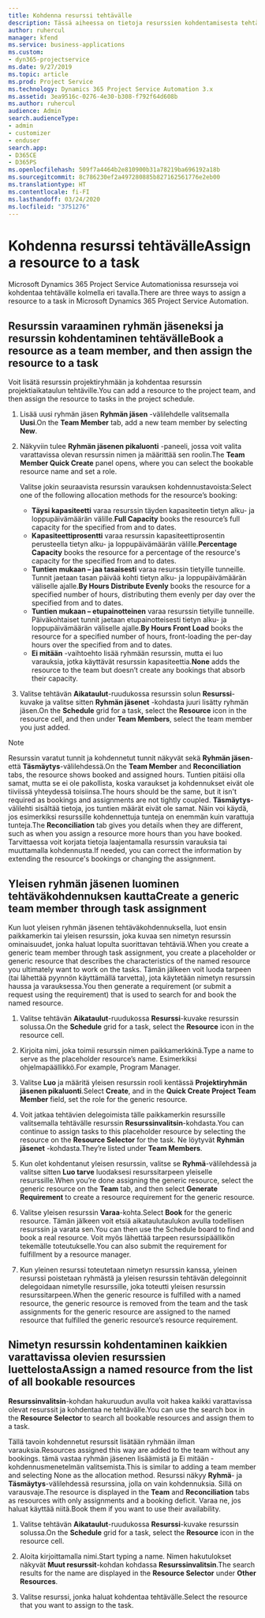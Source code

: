```yaml
---
title: Kohdenna resurssi tehtävälle
description: Tässä aiheessa on tietoja resurssien kohdentamisesta tehtäville.
author: ruhercul
manager: kfend
ms.service: business-applications
ms.custom:
- dyn365-projectservice
ms.date: 9/27/2019
ms.topic: article
ms.prod: Project Service
ms.technology: Dynamics 365 Project Service Automation 3.x
ms.assetid: 3ea9516c-0276-4e30-b308-f792f64d608b
ms.author: ruhercul
audience: Admin
search.audienceType:
- admin
- customizer
- enduser
search.app:
- D365CE
- D365PS
ms.openlocfilehash: 509f7a4464b2e810900b31a78219ba696192a18b
ms.sourcegitcommit: 8c786230ef2a497280885b827162561776e2eb00
ms.translationtype: HT
ms.contentlocale: fi-FI
ms.lasthandoff: 03/24/2020
ms.locfileid: "3751276"
---
```

# <a name="assign-a-resource-to-a-task"></a><span data-ttu-id="a680b-103">Kohdenna resurssi tehtävälle</span><span class="sxs-lookup"><span data-stu-id="a680b-103">Assign a resource to a task</span></span>

<span data-ttu-id="a680b-104">Microsoft Dynamics 365 Project Service Automationissa resursseja voi kohdentaa tehtävälle kolmella eri tavalla.</span><span class="sxs-lookup"><span data-stu-id="a680b-104">There are three ways to assign a resource to a task in Microsoft Dynamics 365 Project Service Automation.</span></span>

## <a name="book-a-resource-as-a-team-member-and-then-assign-the-resource-to-a-task"></a><span data-ttu-id="a680b-105">Resurssin varaaminen ryhmän jäseneksi ja resurssin kohdentaminen tehtävälle</span><span class="sxs-lookup"><span data-stu-id="a680b-105">Book a resource as a team member, and then assign the resource to a task</span></span>

<span data-ttu-id="a680b-106">Voit lisätä resurssin projektiryhmään ja kohdentaa resurssin projektiaikataulun tehtäville.</span><span class="sxs-lookup"><span data-stu-id="a680b-106">You can add a resource to the project team, and then assign the resource to tasks in the project schedule.</span></span>

1. <span data-ttu-id="a680b-107">Lisää uusi ryhmän jäsen **Ryhmän jäsen** -välilehdelle valitsemalla **Uusi**.</span><span class="sxs-lookup"><span data-stu-id="a680b-107">On the **Team Member** tab, add a new team member by selecting **New**.</span></span> 

2. <span data-ttu-id="a680b-108">Näkyviin tulee **Ryhmän jäsenen pikaluonti** -paneeli, jossa voit valita varattavissa olevan resurssin nimen ja määrittää sen roolin.</span><span class="sxs-lookup"><span data-stu-id="a680b-108">The **Team Member Quick Create** panel opens, where you can select the bookable resource name and set a role.</span></span> 

    <span data-ttu-id="a680b-109">Valitse jokin seuraavista resurssin varauksen kohdennustavoista:</span><span class="sxs-lookup"><span data-stu-id="a680b-109">Select one of the following allocation methods for the resource’s booking:</span></span>

    - <span data-ttu-id="a680b-110">**Täysi kapasiteetti** varaa resurssin täyden kapasiteetin tietyn alku- ja loppupäivämäärän välille.</span><span class="sxs-lookup"><span data-stu-id="a680b-110">**Full Capacity** books the resource’s full capacity for the specified from and to dates.</span></span>
    - <span data-ttu-id="a680b-111">**Kapasiteettiprosentti** varaa resurssin kapasiteettiprosentin perusteella tietyn alku- ja loppupäivämäärän välille.</span><span class="sxs-lookup"><span data-stu-id="a680b-111">**Percentage Capacity** books the resource for a percentage of the resource's capacity for the specified from and to dates.</span></span>
    - <span data-ttu-id="a680b-112">**Tuntien mukaan – jaa tasaisesti** varaa resurssin tietyille tunneille. Tunnit jaetaan tasan päivää kohti tietyn alku- ja loppupäivämäärän väliselle ajalle.</span><span class="sxs-lookup"><span data-stu-id="a680b-112">**By Hours Distribute Evenly** books the resource for a specified number of hours, distributing them evenly per day over the specified from and to dates.</span></span>
    - <span data-ttu-id="a680b-113">**Tuntien mukaan – etupainotteinen** varaa resurssin tietyille tunneille. Päiväkohtaiset tunnit jaetaan etupainotteisesti tietyn alku- ja loppupäivämäärän väliselle ajalle.</span><span class="sxs-lookup"><span data-stu-id="a680b-113">**By Hours Front Load** books the resource for a specified number of hours, front-loading the per-day hours over the specified from and to dates.</span></span>
    - <span data-ttu-id="a680b-114">**Ei mitään** -vaihtoehto lisää ryhmään resurssin, mutta ei luo varauksia, jotka käyttävät resurssin kapasiteettia.</span><span class="sxs-lookup"><span data-stu-id="a680b-114">**None** adds the resource to the team but doesn’t create any bookings that absorb their capacity.</span></span>

3. <span data-ttu-id="a680b-115">Valitse tehtävän **Aikataulut**-ruudukossa resurssin solun **Resurssi**-kuvake ja valitse sitten **Ryhmän jäsenet** -kohdasta juuri lisätty ryhmän jäsen.</span><span class="sxs-lookup"><span data-stu-id="a680b-115">On the **Schedule** grid for a task, select the **Resource** icon in the resource cell, and then under **Team Members**, select the team member you just added.</span></span> 

> [!NOTE]
> <span data-ttu-id="a680b-116">Resurssin varatut tunnit ja kohdennetut tunnit näkyvät sekä **Ryhmän jäsen**- että **Täsmäytys**-välilehdessä.</span><span class="sxs-lookup"><span data-stu-id="a680b-116">On the **Team Member** and **Reconciliation** tabs, the resource shows booked and assigned hours.</span></span> <span data-ttu-id="a680b-117">Tuntien pitäisi olla samat, mutta se ei ole pakollista, koska varaukset ja kohdennukset eivät ole tiiviissä yhteydessä toisiinsa.</span><span class="sxs-lookup"><span data-stu-id="a680b-117">The hours should be the same, but it isn't required as bookings and assignments are not tightly coupled.</span></span> <span data-ttu-id="a680b-118">**Täsmäytys**-välilehti sisältää tietoja, jos tuntien määrät eivät ole samat. Näin voi käydä, jos esimerkiksi resurssille kohdennettuja tunteja on enemmän kuin varattuja tunteja.</span><span class="sxs-lookup"><span data-stu-id="a680b-118">The **Reconciliation** tab gives you details when they are different, such as when you assign a resource more hours than you have booked.</span></span> <span data-ttu-id="a680b-119">Tarvittaessa voit korjata tietoja laajentamalla resurssin varauksia tai muuttamalla kohdennusta.</span><span class="sxs-lookup"><span data-stu-id="a680b-119">If needed, you can correct the information by extending the resource's bookings or changing the assignment.</span></span>

## <a name="create-a-generic-team-member-through-task-assignment"></a><span data-ttu-id="a680b-120">Yleisen ryhmän jäsenen luominen tehtäväkohdennuksen kautta</span><span class="sxs-lookup"><span data-stu-id="a680b-120">Create a generic team member through task assignment</span></span>

<span data-ttu-id="a680b-121">Kun luot yleisen ryhmän jäsenen tehtäväkohdennuksella, luot ensin paikkamerkin tai yleisen resurssin, joka kuvaa sen nimetyn resurssin ominaisuudet, jonka haluat lopulta suorittavan tehtäviä.</span><span class="sxs-lookup"><span data-stu-id="a680b-121">When you create a generic team member through task assignment, you create a placeholder or generic resource that describes the characteristics of the named resource you ultimately want to work on the tasks.</span></span> <span data-ttu-id="a680b-122">Tämän jälkeen voit luoda tarpeen (tai lähettää pyynnön käyttämällä tarvetta), jota käytetään nimetyn resurssin haussa ja varauksessa.</span><span class="sxs-lookup"><span data-stu-id="a680b-122">You then generate a requirement (or submit a request using the requirement) that is used to search for and book the named resource.</span></span>

1. <span data-ttu-id="a680b-123">Valitse tehtävän **Aikataulut**-ruudukossa **Resurssi**-kuvake resurssin solussa.</span><span class="sxs-lookup"><span data-stu-id="a680b-123">On the **Schedule** grid for a task, select the **Resource** icon in the resource cell.</span></span>

2. <span data-ttu-id="a680b-124">Kirjoita nimi, joka toimii resurssin nimen paikkamerkkinä.</span><span class="sxs-lookup"><span data-stu-id="a680b-124">Type a name to serve as the placeholder resource’s name.</span></span> <span data-ttu-id="a680b-125">Esimerkiksi ohjelmapäällikkö.</span><span class="sxs-lookup"><span data-stu-id="a680b-125">For example, Program Manager.</span></span>

3. <span data-ttu-id="a680b-126">Valitse **Luo** ja määritä yleisen resurssin rooli kentässä **Projektiryhmän jäsenen pikaluonti**.</span><span class="sxs-lookup"><span data-stu-id="a680b-126">Select **Create**, and in the **Quick Create Project Team Member** field, set the role for the generic resource.</span></span>

4. <span data-ttu-id="a680b-127">Voit jatkaa tehtävien delegoimista tälle paikkamerkin resurssille valitsemalla tehtävälle resurssin **Resurssinvalitsin**-kohdasta.</span><span class="sxs-lookup"><span data-stu-id="a680b-127">You can continue to assign tasks to this placeholder resource by selecting the resource on the **Resource Selector** for the task.</span></span> <span data-ttu-id="a680b-128">Ne löytyvät **Ryhmän jäsenet** -kohdasta.</span><span class="sxs-lookup"><span data-stu-id="a680b-128">They’re listed under **Team Members**.</span></span>

5. <span data-ttu-id="a680b-129">Kun olet kohdentanut yleisen resurssin, valitse se **Ryhmä**-välilehdessä ja valitse sitten **Luo tarve** luodaksesi resurssitarpeen yleiselle resurssille.</span><span class="sxs-lookup"><span data-stu-id="a680b-129">When you’re done assigning the generic resource, select the generic resource on the **Team** tab, and then select **Generate Requirement** to create a resource requirement for the generic resource.</span></span>

6. <span data-ttu-id="a680b-130">Valitse yleisen resurssin **Varaa**-kohta.</span><span class="sxs-lookup"><span data-stu-id="a680b-130">Select **Book** for the generic resource.</span></span> <span data-ttu-id="a680b-131">Tämän jälkeen voit etsiä aikataulutaulukon avulla todellisen resurssin ja varata sen.</span><span class="sxs-lookup"><span data-stu-id="a680b-131">You can then use the Schedule board to find and book a real resource.</span></span> <span data-ttu-id="a680b-132">Voit myös lähettää tarpeen resurssipäällikön tekemälle toteutukselle.</span><span class="sxs-lookup"><span data-stu-id="a680b-132">You can also submit the requirement for fulfillment by a resource manager.</span></span>

7. <span data-ttu-id="a680b-133">Kun yleinen resurssi toteutetaan nimetyn resurssin kanssa, yleinen resurssi poistetaan ryhmästä ja yleisen resurssin tehtävän delegoinnit delegoidaan nimetylle resurssille, joka toteutti yleisen resurssin resurssitarpeen.</span><span class="sxs-lookup"><span data-stu-id="a680b-133">When the generic resource is fulfilled with a named resource, the generic resource is removed from the team and the task assignments for the generic resource are assigned to the named resource that fulfilled the generic resource’s resource requirement.</span></span>

## <a name="assign-a-named-resource-from-the-list-of-all-bookable-resources"></a><span data-ttu-id="a680b-134">Nimetyn resurssin kohdentaminen kaikkien varattavissa olevien resurssien luettelosta</span><span class="sxs-lookup"><span data-stu-id="a680b-134">Assign a named resource from the list of all bookable resources</span></span>

<span data-ttu-id="a680b-135">**Resurssinvalitsin**-kohdan hakuruudun avulla voit hakea kaikki varattavissa olevat resurssit ja kohdentaa ne tehtävälle.</span><span class="sxs-lookup"><span data-stu-id="a680b-135">You can use the search box in the **Resource Selector** to search all bookable resources and assign them to a task.</span></span>

<span data-ttu-id="a680b-136">Tällä tavoin kohdennetut resurssit lisätään ryhmään ilman varauksia.</span><span class="sxs-lookup"><span data-stu-id="a680b-136">Resources assigned this way are added to the team without any bookings.</span></span> <span data-ttu-id="a680b-137">tämä vastaa ryhmän jäsenen lisäämistä ja Ei mitään -kohdennusmenetelmän valitsemista.</span><span class="sxs-lookup"><span data-stu-id="a680b-137">This is similar to adding a team member and selecting None as the allocation method.</span></span> <span data-ttu-id="a680b-138">Resurssi näkyy **Ryhmä**- ja **Täsmäytys**-välilehdessä resurssina, jolla on vain kohdennuksia. Sillä on varausvaje.</span><span class="sxs-lookup"><span data-stu-id="a680b-138">The resource is displayed in the **Team** and **Reconciliation** tabs as resources with only assignments and a booking deficit.</span></span> <span data-ttu-id="a680b-139">Varaa ne, jos haluat käyttää niitä.</span><span class="sxs-lookup"><span data-stu-id="a680b-139">Book them if you want to use their availability.</span></span>

1. <span data-ttu-id="a680b-140">Valitse tehtävän **Aikataulut**-ruudukossa **Resurssi**-kuvake resurssin solussa.</span><span class="sxs-lookup"><span data-stu-id="a680b-140">On the **Schedule** grid for a task, select the **Resource** icon in the resource cell.</span></span>

2. <span data-ttu-id="a680b-141">Aloita kirjoittamalla nimi.</span><span class="sxs-lookup"><span data-stu-id="a680b-141">Start typing a name.</span></span> <span data-ttu-id="a680b-142">Nimen hakutulokset näkyvät **Muut resurssit**-kohdan kohdassa **Resurssinvalitsin**.</span><span class="sxs-lookup"><span data-stu-id="a680b-142">The search results for the name are displayed in the **Resource Selector** under **Other Resources**.</span></span>

3. <span data-ttu-id="a680b-143">Valitse resurssi, jonka haluat kohdentaa tehtävälle.</span><span class="sxs-lookup"><span data-stu-id="a680b-143">Select the resource that you want to assign to the task.</span></span>

